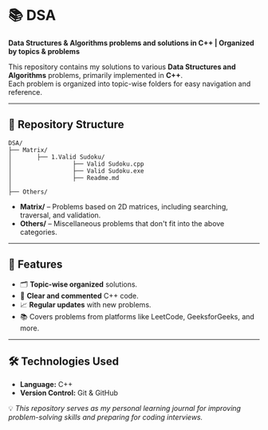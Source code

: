 # 📚 DSA

**Data Structures & Algorithms problems and solutions in C++ | Organized by topics & problems**

This repository contains my solutions to various **Data Structures and Algorithms** problems, primarily implemented in **C++**.  
Each problem is organized into topic-wise folders for easy navigation and reference.

---

## 📂 Repository Structure
```
DSA/
├── Matrix/
│       ├── 1.Valid Sudoku/
│                 ├── Valid Sudoku.cpp
│                 ├── Valid Sudoku.exe
│                 ├── Readme.md
│ 
├── Others/
```


- **Matrix/** – Problems based on 2D matrices, including searching, traversal, and validation.
- **Others/** – Miscellaneous problems that don't fit into the above categories.

---

## 🚀 Features
- 🗂 **Topic-wise organized** solutions.
- 📜 **Clear and commented** C++ code.
- 📈 **Regular updates** with new problems.
- 📚 Covers problems from platforms like LeetCode, GeeksforGeeks, and more.

---

## 🛠 Technologies Used
- **Language:** C++
- **Version Control:** Git & GitHub


💡 *This repository serves as my personal learning journal for improving problem-solving skills and preparing for coding interviews.*

